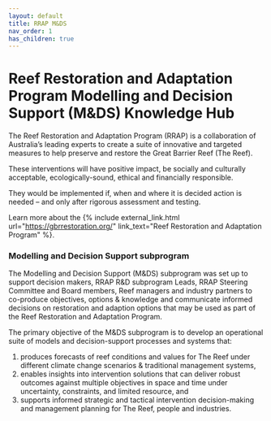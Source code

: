```yaml
---
layout: default
title: RRAP M&DS
nav_order: 1
has_children: true
---
```


# Reef Restoration and Adaptation Program Modelling and Decision Support (M&DS) Knowledge Hub

The Reef Restoration and Adaptation Program (RRAP) is a collaboration of Australia’s leading experts to create a suite of innovative and targeted measures to help preserve and restore the Great Barrier Reef (The Reef). 

These interventions will have positive impact, be socially and culturally acceptable, ecologically-sound, ethical and financially responsible. 

They would be implemented if, when and where it is decided action is needed – and only after rigorous assessment and testing. 

Learn more about the {% include external_link.html url="https://gbrrestoration.org/" link_text="Reef Restoration and Adaptation Program" %}.

### Modelling and Decision Support subprogram

The Modelling and Decision Support (M&DS) subprogram was set up to support decision makers, RRAP R&D subprogram Leads, RRAP Steering Committee and Board members, Reef managers and industry partners to co-produce objectives, options & knowledge and communicate informed decisions on restoration and adaption options that may be used as part of the Reef Restoration and Adaptation Program.

The primary objective of the M&DS subprogram is to develop an operational suite of models and decision-support processes and systems that:
1. produces forecasts of reef conditions and values for The Reef under different climate change 
scenarios & traditional management systems,
2. enables insights into intervention solutions that can deliver robust outcomes against multiple 
objectives in space and time under uncertainty, constraints, and limited resource, and 
3. supports informed strategic and tactical intervention decision-making and management planning for 
The Reef, people and industries.
